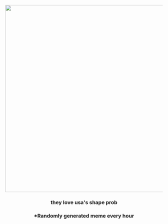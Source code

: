 <p align="center">
        <img src="https://i.redd.it/o9icnjos3c391.jpg" width="600" height="600">
        </p>
        <h3 align="center">they love usa's shape prob</h3>
        <h3 align="center">*Randomly generated meme every hour</h3>
    
